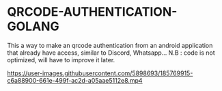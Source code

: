 # QRCODE-AUTHENTICATION-GOLANG
This a way to make an qrcode authentication from an android application that already have access, similar to Discord, Whatsapp...
N.B : code is not optimized, will have to improve it later.

https://user-images.githubusercontent.com/5898693/185769915-c6a88900-661e-499f-ac2d-a05aae5112e8.mp4

